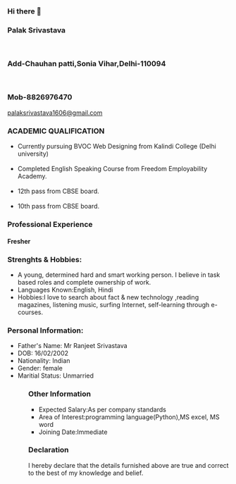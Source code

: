 ### Hi there 👋
<html>
  
 <head>
<link type="text/css" rel="stylesheet" href="https://www.dropbox.com/s/trsldt0me90jzs8/resume.css"/>

</head>
<body>
<div id="header">
<h3 id="name">Palak Srivastava</h3>
  <br>
  <h3 id="address">Add-Chauhan patti,Sonia Vihar,Delhi-110094</h3>
  <br>
  <h3 id ="mobile no"> Mob-8826976470</h3>
         <a href="mailto:palaksrivastava1606@gmail.com" target="_blank"><p id="email">palaksrivastava1606@gmail.com</p></a>
     </div>
     <div class="left">
     </div>
     <div class="right">
            <h3>ACADEMIC QUALIFICATION</h3>
            <p>
            <ul>
                <li>Currently pursuing BVOC Web Designing from Kalindi College (Delhi university)</li><br>
              <li>Completed English Speaking Course from Freedom Employability Academy.</li> <br> 
              <li>12th pass from CBSE board.</li><br>
                <li>10th pass from CBSE board.</li>
       </ul>
            </p>
  <p>
            <h3>Professional Experience</h3>
  <h4> Fresher </h4>
  </p>
            <h3>Strenghts & Hobbies:</h3>
            <p>
            <ul>
                <li>
                A young, determined hard and smart working person. I believe in task based roles and complete ownership of work.
                <li>
                <span id="course-name">Languages Known:</span>English, Hindi</li>
                <li>
                <span id="course-name">Hobbies:</span>I love to search about fact & new technology ,reading  magazines, listening music, surfing Internet, self-learning through e-courses.</li> </ul>
   </p>
            <h3>Personal Information:</h3>
            <p>
            <ul>
              <li id="father name">Father's Name: Mr Ranjeet Srivastava</li>
               <li id="dob">DOB: 16/02/2002</li>
               <li id="nationality">Nationality: Indian</li>
              <li id="gender">Gender: female</li>
              <li id="maritial status">Maritial Status: Unmarried</li>
              </p>
              <ul>
  <h3>Other Information</h3>
            <p>
            <ul>
                <li>
                <span id="course-name">Expected Salary:</span>As per company standards</li>
                <li>
                <span id="course-name">Area of Interest:</span>programming language(Python),MS excel, MS word</li>
                <li>
                <span id="course-name">Joining Date:</span>Immediate</li></ul>
            </p>
            <h3>Declaration</h3>
            <p>
            I hereby declare that the details furnished above are true and correct to the best of my knowledge and belief.</p>
     </div>
     <div id="footer"></div>
    </body>
</html>
         
       
